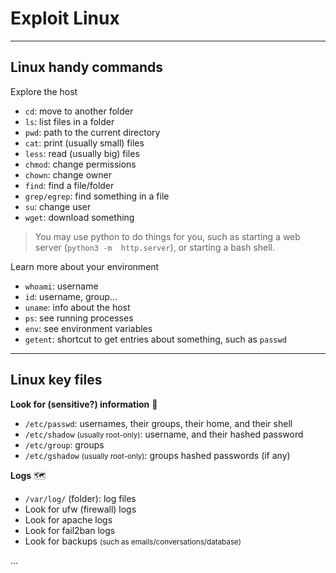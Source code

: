 # Exploit Linux

<hr class="sl">

## Linux handy commands

<div class="row row-cols-md-2"><div>

Explore the host

* `cd`: move to another folder
* `ls`: list files in a folder
* `pwd`: path to the current directory
* `cat`: print (usually small) files
* `less`: read (usually big) files
* `chmod`: change permissions
* `chown`: change owner
* `find`: find a file/folder
* `grep/egrep`: find something in a file
* `su`: change user
* `wget`: download something

> You may use python to do things for you, such as starting a web server (`python3 -m  http.server`), or starting a bash shell.
</div><div>

Learn more about your environment

* `whoami`: username
* `id`: username, group...
* `uname`: info about the host
* `ps`: see running processes
* `env`: see environment variables
* `getent`: shortcut to get entries about something, such as `passwd`
</div></div>

<hr class="sr">

## Linux key files

<div class="row row-cols-md-2 mt-3"><div>

**Look for (sensitive?) information** 🔑

* `/etc/passwd`: usernames, their groups, their home, and their shell
* `/etc/shadow` <small>(usually root-only)</small>: username, and their hashed password
* `/etc/group`: groups
* `/etc/gshadow` <small>(usually root-only)</small>: groups hashed passwords (if any)

**Logs** 🗺️

* `/var/log/` (folder): log files
* Look for ufw (firewall) logs
* Look for apache logs
* Look for fail2ban logs
* Look for backups <small>(such as emails/conversations/database)</small>
</div><div>

...
</div></div>